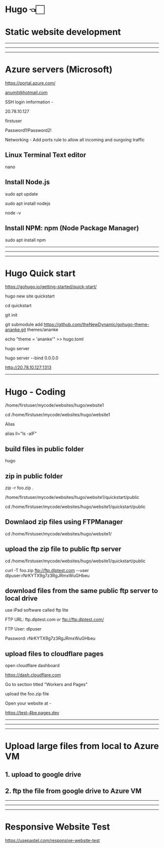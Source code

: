 # Hugo 👈🏻
# Static website development

---
---
---

# Azure servers (Microsoft)

https://portal.azure.com/

anumit@hotmail.com

SSH login imformation -

20.78.10.127

firstuser

Password1!Password2!

Networking - Add ports rule to allow all incoming and ourgoing traffic


## Linux Terminal Text editor

nano

## Install Node.js

sudo apt update

sudo apt install nodejs

node -v

## Install NPM: npm (Node Package Manager)

sudo apt install npm


--- 
---
---

# Hugo Quick start
https://gohugo.io/getting-started/quick-start/

hugo new site quickstart

cd quickstart

git init

git submodule add https://github.com/theNewDynamic/gohugo-theme-ananke.git themes/ananke

echo "theme = 'ananke'" >> hugo.toml

hugo server


hugo server --bind 0.0.0.0

http://20.78.10.127:1313

---

# Hugo - Coding 

/home/firstuser/mycode/websites/hugo/website1

cd /home/firstuser/mycode/websites/hugo/website1

Alias

alias ll="ls -alF"


## build files in public folder 
hugo

## zip in public folder 
zip -r foo.zip .

/home/firstuser/mycode/websites/hugo/website1/quickstart/public

cd /home/firstuser/mycode/websites/hugo/website1/quickstart/public

## Downlaod zip files using FTPManager

cd /home/firstuser/mycode/websites/hugo/website1/

## upload the zip file to public ftp server

cd /home/firstuser/mycode/websites/hugo/website1/quickstart/public

curl -T foo.zip ftp://ftp.dlptest.com --user dlpuser:rNrKYTX9g7z3RgJRmxWuGHbeu

## download files from the same public ftp server to local drive

use iPad software called ftp lite

FTP URL: ftp.dlptest.com or ftp://ftp.dlptest.com/

FTP User: dlpuser

Password: rNrKYTX9g7z3RgJRmxWuGHbeu


## upload files to cloudflare pages
open cloudflare dashboard

https://dash.cloudflare.com

Go to section titled "Workers and Pages"

upload the foo.zip file

Open your website at - 

https://test-4be.pages.dev

---
---
---
# Upload large files from local to Azure VM

## 1. upload to google drive
## 2. ftp the file from google drive to Azure VM

---
---
---

# Responsive Website Test

https://usepastel.com/responsive-website-test







































































